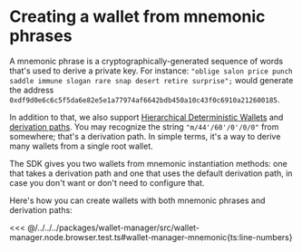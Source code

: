 # Creating a wallet from mnemonic phrases

A mnemonic phrase is a cryptographically-generated sequence of words that's used to derive a private key. For instance: `"oblige salon price punch saddle immune slogan rare snap desert retire surprise";` would generate the address `0xdf9d0e6c6c5f5da6e82e5e1a77974af6642bdb450a10c43f0c6910a212600185`.

In addition to that, we also support [Hierarchical Deterministic Wallets](https://www.ledger.com/academy/crypto/what-are-hierarchical-deterministic-hd-wallets) and [derivation paths](https://learnmeabitcoin.com/technical/derivation-paths). You may recognize the string `"m/44'/60'/0'/0/0"` from somewhere; that's a derivation path. In simple terms, it's a way to derive many wallets from a single root wallet.

The SDK gives you two wallets from mnemonic instantiation methods: one that takes a derivation path and one that uses the default derivation path, in case you don't want or don't need to configure that.

Here's how you can create wallets with both mnemonic phrases and derivation paths:

<<< @/../../../packages/wallet-manager/src/wallet-manager.node.browser.test.ts#wallet-manager-mnemonic{ts:line-numbers}
